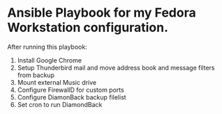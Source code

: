 # Ansible Playbook for my Fedora Workstation configuration.

After running this playbook:
1. Install Google Chrome
2. Setup Thunderbird mail and move address book and message filters from backup
3. Mount external Music drive
4. Configure FirewallD for custom ports
5. Configure DiamonBack backup filelist
6. Set cron to run DiamondBack 
